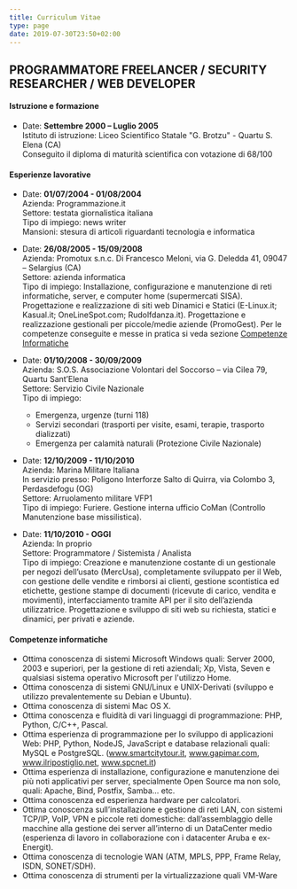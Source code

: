 ```yaml
---
title: Curriculum Vitae
type: page
date: 2019-07-30T23:50+02:00
---
```


## PROGRAMMATORE FREELANCER / SECURITY RESEARCHER / WEB DEVELOPER


#### Istruzione e formazione

*   Date: **Settembre 2000 – Luglio 2005**  
    Istituto di istruzione: Liceo Scientifico Statale "G. Brotzu" - Quartu S. Elena (CA)  
    Conseguito il diploma di maturità scientifica con votazione di 68/100

#### Esperienze lavorative

*   Date: **01/07/2004 - 01/08/2004**  
    Azienda: Programmazione.it  
    Settore: testata giornalistica italiana  
    Tipo di impiego: news writer  
    Mansioni: stesura di articoli riguardanti tecnologia e informatica

*   Date: **26/08/2005 - 15/09/2008**  
    Azienda: Promotux s.n.c. Di Francesco Meloni, via G. Deledda 41, 09047 – Selargius (CA)  
    Settore: azienda informatica  
    Tipo di impiego: Installazione, configurazione e manutenzione di reti informatiche, server, e computer home (supermercati SISA). Progettazione e realizzazione di siti web Dinamici e Statici (E-Linux.it; Kasual.it; OneLineSpot.com; Rudolfdanza.it). Progettazione e realizzazione gestionali per piccole/medie aziende (PromoGest). Per le competenze conseguite e messe in pratica si veda sezione [Competenze Informatiche](#info)

*   Date: **01/10/2008 - 30/09/2009**  
    Azienda: S.O.S. Associazione Volontari del Soccorso – via Cilea 79, Quartu Sant’Elena  
    Settore: Servizio Civile Nazionale  
    Tipo di impiego:
    *   Emergenza, urgenze (turni 118)
    *   Servizi secondari (trasporti per visite, esami, terapie, trasporto dializzati)
    *   Emergenza per calamità naturali (Protezione Civile Nazionale)

*   Date: **12/10/2009 - 11/10/2010**  
    Azienda: Marina Militare Italiana  
    In servizio presso: Poligono Interforze Salto di Quirra, via Colombo 3, Perdasdefogu (OG)  
    Settore: Arruolamento militare VFP1  
    Tipo di impiego: Furiere. Gestione interna ufficio CoMan (Controllo Manutenzione base missilistica).

*   Date: **11/10/2010 - OGGI**  
    Azienda: In proprio  
    Settore: Programmatore / Sistemista / Analista  
    Tipo di impiego: Creazione e manutenzione costante di un gestionale per negozi dell’usato (MercUsa), completamente sviluppato per il Web, con gestione delle vendite e rimborsi ai clienti, gestione scontistica ed etichette, gestione stampe di documenti (ricevute di carico, vendita e movimenti), interfacciamento tramite API per il sito dell’azienda utilizzatrice. Progettazione e sviluppo di siti web su richiesta, statici e dinamici, per privati e aziende.
<a id="info"></a>
#### Competenze informatiche

*   Ottima conoscenza di sistemi Microsoft Windows quali: Server 2000, 2003 e superiori, per la gestione di reti aziendali; Xp, Vista, Seven e qualsiasi sistema operativo Microsoft per l'utilizzo Home.
*   Ottima conoscenza di sistemi GNU/Linux e UNIX-Derivati (sviluppo e utilizzo prevalentemente su Debian e Ubuntu).
*   Ottima conoscenza di sistemi Mac OS X.
*   Ottima conoscenza e fluidità di vari linguaggi di programmazione: PHP, Python, C/C++, Pascal.
*   Ottima esperienza di programmazione per lo sviluppo di applicazioni Web: PHP, Python, NodeJS, JavaScript e database relazionali quali: MySQL e PostgreSQL. (www.smartcitytour.it, www.gapimar.com, www.ilripostiglio.net, www.spcnet.it)
*   Ottima esperienza di installazione, configurazione e manutenzione dei più noti applicativi per server, specialmente Open Source ma non solo, quali: Apache, Bind, Postfix, Samba... etc.
*   Ottima conoscenza ed esperienza hardware per calcolatori.
*   Ottima conoscenza sull’installazione e gestione di reti LAN, con sistemi TCP/IP, VoIP, VPN e piccole reti domestiche: dall’assemblaggio delle macchine alla gestione dei server all’interno di un DataCenter medio (esperienza di lavoro in collaborazione con i datacenter Aruba e ex- Energit).
*   Ottima conoscenza di tecnologie WAN (ATM, MPLS, PPP, Frame Relay, ISDN, SONET/SDH).
*   Ottima conoscenza di strumenti per la virtualizzazione quali VM-Ware
